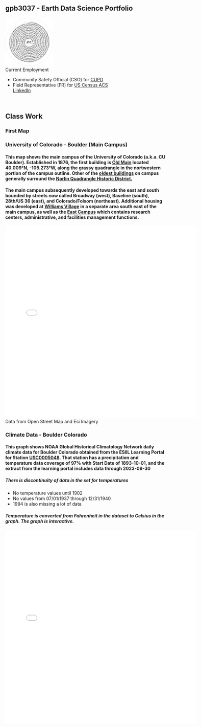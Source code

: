 ## gpb3037 - Earth Data Science Portfolio
<img src="img/gpb-pi-777wm.jpg" alt="piFspiral" height="150" >
<div>
Current Employment
  <ul>
    <li>Community Safety Official (CSO) for <a href="https://www.colorado.edu/police/" target="_blank">CUPD</a></li>
    <li>Field Representative (FR) for <a href="https://www.census.gov/programs-surveys/acs/" target="_blank">US Census ACS</a></li>
    <a href="https://www.linkedin.com/in/gpaulbailey/" target="_blank">LinkedIn</a>
  </ul>
​​​​​​​​​​​​​​​​</div>

## Class Work

### First Map

### University of Colorado - Boulder (Main Campus)
#### This map shows the main campus of the University of Colorado (a.k.a. CU Boulder).  Established in 1876, the first building is <a href="https://www.colorado.edu/coloradan/2018/03/30/then-and-now-old-main">Old Main</a> located 40.009°N, -105.273°W, along the grassy quadrangle in the nortwestern portion of the campus outline.  Other of the <a href="https://www.colorado.edu/masterplan/history/cu-boulders-oldest-buildings">oldest buildings</a> on campus generally surround the <a href="https://www.historycolorado.org/location/norlin-quadrangle-historic-district">Norlin Quadrangle Historic District.</a>
#### The main campus subsequently developed towards the east and south bounded by streets now called Broadway (west), Baseline (south), 28th/US 36 (east), and Colorado/Folsom (northeast).  Additional housing was developed at <a href="https://www.colorado.edu/living/housing/williams-village-services-and-resources">Williams Village</a> in a separate area south east of the main campus, as well as the <a href="https://www.colorado.edu/map?id=336#!ct/83261,68796,68797,68838,68840,68841,68843,69772?s/?mc/40.01066710475513,-105.2466823399738?z/16?lvl/0?share">East Campus</a> which contains research centers, administrative, and facilities management functions.
<embed type="text/html" src="posts/01-first-map/ucb.html" width="600" height="600">
Data from Open Street Map and Esi Imagery

### Climate Data - Boulder Colorado
#### This graph shows NOAA Global Historical Climatology Network daily climate data for Boulder Colorado obtained from the ESIIL Learning Portal for Station <a href="https://www.ncdc.noaa.gov/cdo-web/datasets/GHCND/stations/GHCND:USC00050848/detail">USC0005048</a>. That station has a precipitation and temperature data coverage of 97% with Start Date of 1893-10-01, and the extract from the learning portal includes data through 2023-09-30
##### There is discontinuity of data in the set for temperatures
* No temperature values until 1902
* No values from 07/01/1937 through 12/31/1940  
* 1994 is also missing a lot of data 
##### Temperature is converted from Fahrenheit in the dataset to Celsius in the graph.  The graph is interactive.
<embed type="text/html" src="posts/02-climate/BCOMEANTEMP2.html" width="600" height="600">

